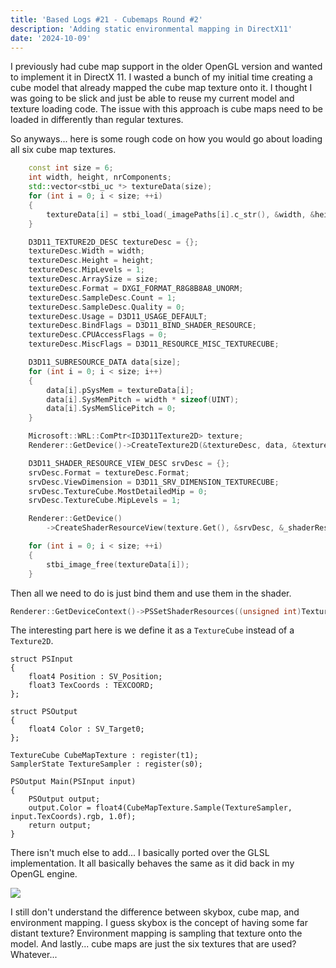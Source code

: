 ```yaml
---
title: 'Based Logs #21 - Cubemaps Round #2'
description: 'Adding static environmental mapping in DirectX11'
date: '2024-10-09'
---
```


I previously had cube map support in the older OpenGL version and wanted to implement it in DirectX 11. I wasted a bunch of my initial time creating a cube model that already mapped the cube map texture onto it. I thought I was going to be slick and just be able to reuse my current model and texture loading code. The issue with this approach is cube maps need to be loaded in differently than regular textures.

So anyways... here is some rough code on how you would go about loading all six cube map textures.

```cpp
    const int size = 6;
    int width, height, nrComponents;
    std::vector<stbi_uc *> textureData(size);
    for (int i = 0; i < size; ++i)
    {
        textureData[i] = stbi_load(_imagePaths[i].c_str(), &width, &height, &nrComponents, 4);
    }

    D3D11_TEXTURE2D_DESC textureDesc = {};
    textureDesc.Width = width;
    textureDesc.Height = height;
    textureDesc.MipLevels = 1;
    textureDesc.ArraySize = size;
    textureDesc.Format = DXGI_FORMAT_R8G8B8A8_UNORM;
    textureDesc.SampleDesc.Count = 1;
    textureDesc.SampleDesc.Quality = 0;
    textureDesc.Usage = D3D11_USAGE_DEFAULT;
    textureDesc.BindFlags = D3D11_BIND_SHADER_RESOURCE;
    textureDesc.CPUAccessFlags = 0;
    textureDesc.MiscFlags = D3D11_RESOURCE_MISC_TEXTURECUBE;

    D3D11_SUBRESOURCE_DATA data[size];
    for (int i = 0; i < size; i++)
    {
        data[i].pSysMem = textureData[i];
        data[i].SysMemPitch = width * sizeof(UINT);
        data[i].SysMemSlicePitch = 0;
    }

    Microsoft::WRL::ComPtr<ID3D11Texture2D> texture;
    Renderer::GetDevice()->CreateTexture2D(&textureDesc, data, &texture);

    D3D11_SHADER_RESOURCE_VIEW_DESC srvDesc = {};
    srvDesc.Format = textureDesc.Format;
    srvDesc.ViewDimension = D3D11_SRV_DIMENSION_TEXTURECUBE;
    srvDesc.TextureCube.MostDetailedMip = 0;
    srvDesc.TextureCube.MipLevels = 1;

    Renderer::GetDevice()
        ->CreateShaderResourceView(texture.Get(), &srvDesc, &_shaderResourceView);

    for (int i = 0; i < size; ++i)
    {
        stbi_image_free(textureData[i]);
    }
```

Then all we need to do is just bind them and use them in the shader.

```cpp
Renderer::GetDeviceContext()->PSSetShaderResources((unsigned int)TextureType::SKYBOX, 1, _shaderResourceView.GetAddressOf());
```

The interesting part here is we define it as a `TextureCube` instead of a `Texture2D`.

```hlsl
struct PSInput
{
    float4 Position : SV_Position;
    float3 TexCoords : TEXCOORD;
};

struct PSOutput
{
    float4 Color : SV_Target0;
};

TextureCube CubeMapTexture : register(t1);
SamplerState TextureSampler : register(s0);

PSOutput Main(PSInput input)
{
    PSOutput output;
    output.Color = float4(CubeMapTexture.Sample(TextureSampler, input.TexCoords).rgb, 1.0f);
    return output;
}
```

There isn't much else to add... I basically ported over the GLSL implementation. It all basically behaves the same as it did back in my OpenGL engine.

<Img src="cubemap.jpg" />

I still don't understand the difference between skybox, cube map, and environment mapping. I guess skybox is the concept of having some far distant texture? Environment mapping is sampling that texture onto the model. And lastly... cube maps are just the six textures that are used? Whatever...

<Spotify src="track/0xwpK0H2aL5YxREvcNw4Pe?si=5a734e1ee6e0494f" />
